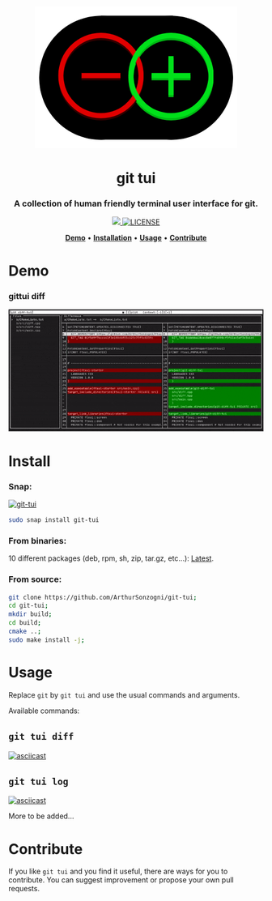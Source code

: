 <p align="center">
  <br><img src="logo.png" alt="git tui" /><br>
</p>

<h1 align="center">git tui</h1>

<h3 align="center">
  A collection of human friendly terminal user interface for git.
</h3>

<p align="center">
  <a href="https://github.com/ArthurSonzogni/git-tui/releases/latest">
    <img src="https://img.shields.io/badge/-Latest-blue">
  </a>
  <a href="https://github.com/ArthurSonzogni/git-tui/blob/master/LICENSE.md">
    <img src="https://img.shields.io/github/license/ArthurSonzogni/git-tui" alt="LICENSE">
  </a>
</p>

<p align="center">
  <a href="#demo"><b>Demo</b></a>&nbsp;&bull;
  <a href="#install"><b>Installation</b></a>&nbsp;&bull;
  <a href="#usage"><b>Usage</b></a>&nbsp;&bull;
  <a href="#contribute"><b>Contribute</b></a>
</p>

# Demo

### gittui diff
![Demo](./demo.gif)

# Install

### Snap:
[![git-tui](https://snapcraft.io/git-tui/badge.svg)](https://snapcraft.io/git-tui)
```bash
sudo snap install git-tui
```
### From binaries:

10 different packages (deb, rpm, sh, zip, tar.gz, etc...): [Latest](https://github.com/ArthurSonzogni/git-tui/releases/latest).

### From source:
```bash
git clone https://github.com/ArthurSonzogni/git-tui;
cd git-tui;
mkdir build;
cd build;
cmake ..;
sudo make install -j;
```
# Usage

Replace `git` by `git tui` and use the usual commands and arguments.

Available commands:

## `git tui diff`
[![asciicast](https://asciinema.org/a/kbiBKpFLfxOWcRdSKez9h1Wvj.svg)](https://asciinema.org/a/kbiBKpFLfxOWcRdSKez9h1Wvj)

## `git tui log`
[![asciicast](https://asciinema.org/a/vUk8EQRsmV95fQ9W5rhMMOHLG.svg)](https://asciinema.org/a/vUk8EQRsmV95fQ9W5rhMMOHLG)

More to be added...

# Contribute

If you like `git tui` and you find it useful, there are ways for you to contribute. You can suggest improvement or propose your own pull requests.
